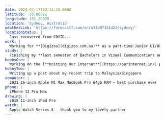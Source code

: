 ```yaml
---
date: 2024-07-17T22:13:10.000Z
latitude: -33.86882
longitude: 151.20929
location: 'Sydney, Australia'
weatherLink: 'https://forecast7.com/en/n33d87151d21/sydney/'
locationStatus: |
  Just recovered from COVID...
work: |
  Working for **[Digizoo](digizoo.com.au)** as a part-time Junior UI/UX Designer.
study: |
  Finishing my **last semester of Bachelors in Visual Communications and International Studies** at UTS.
hobbyOne: |
  Working on the [**Knitting Our Internet**](https://ourinternet.in/) project
hobbyTwo: |
  Writing up a post about my recent trip to Malaysia/Singapore
computer: |
  2021 16-inch Apple M1 Max MacBook Pro 64gb RAM – best purchase ever
phone: |
  iPhone 12 Pro Max
drawing: |
  2018 11-inch iPad Pro
watch: |
  Apple Watch Series 8 – thank you to my lovely partner
---
```


